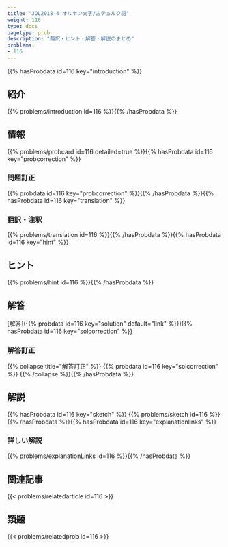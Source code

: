 ```yaml
---
title: "JOL2018-4 オルホン文字/古テュルク語"
weight: 116
type: docs
pagetype: prob
description: "翻訳・ヒント・解答・解説のまとめ"
problems: 
- 116
---
```


{{% hasProbdata id=116 key="introduction" %}}

## 紹介

{{% problems/introduction id=116 %}}{{% /hasProbdata %}}

## 情報

{{% problems/probcard id=116 detailed=true %}}{{% hasProbdata id=116 key="probcorrection" %}}

### 問題訂正

{{% probdata id=116 key="probcorrection" %}}{{% /hasProbdata %}}{{% hasProbdata id=116 key="translation" %}}

### 翻訳・注釈

{{% problems/translation id=116 %}}{{% /hasProbdata %}}{{% hasProbdata id=116 key="hint" %}}

## ヒント

{{% problems/hint id=116 %}}{{% /hasProbdata %}}

## 解答

[解答]({{% probdata id=116 key="solution" default="link" %}}){{% hasProbdata id=116 key="solcorrection" %}}

### 解答訂正

{{% collapse title="解答訂正" %}}
{{% probdata id=116 key="solcorrection" %}}
{{% /collapse %}}{{% /hasProbdata %}}

## 解説

{{% hasProbdata id=116 key="sketch" %}}
{{% problems/sketch id=116 %}}
{{% /hasProbdata %}}{{% hasProbdata id=116 key="explanationlinks" %}}

### 詳しい解説

{{% problems/explanationLinks id=116 %}}{{% /hasProbdata %}}

## 関連記事

{{< problems/relatedarticle id=116 >}}

## 類題

{{< problems/relatedprob id=116 >}}
